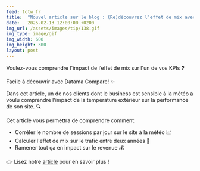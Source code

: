 ```yaml
---
feed: totw_fr
title:  "Nouvel article sur le blog : (Re)découvrez l’effet de mix avec Datama Compare!"
date:   2025-02-13 12:00:00 +0200
img_url: /assets/images/tip/138.gif
img_type: image/gif
img_width: 600
img_height: 300
layout: post
---
```



Voulez-vous comprendre l'impact de l’effet de mix sur l'un de vos KPIs ❓  

Facile à découvrir avec Datama Compare! ✨  

Dans cet article, un de nos clients dont le business est sensible à la météo a voulu comprendre l'impact de la température extérieur sur la performance de son site. 🔍  

Cet article vous permettra de comprendre comment:
  * Corréler le nombre de sessions par jour sur le site à la météo 📈  
  * Calculer l'effet de mix sur le trafic entre deux années 🧮  
  * Ramener tout ça en impact sur le revenue 💰  

👉 Lisez notre [article](https://datama.io/mix-effect-of-weather-on-sales-revenue/) pour en savoir plus ! 
